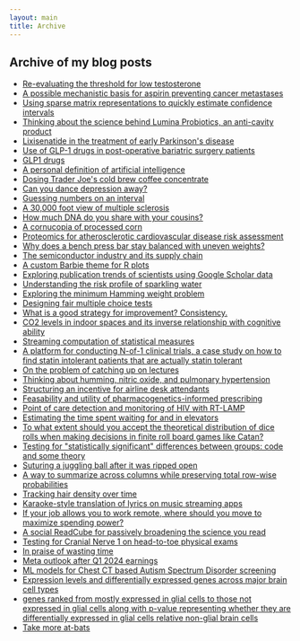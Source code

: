 ```yaml
---
layout: main
title: Archive
---
```


<h2>Archive of my blog posts</h2>

<ul class="archive-list">
    <li><a href="{% link posts_code/arun2025-low-testosterone-paper.pdf %}">Re-evaluating the threshold for low testosterone</a></li>
    <li><a href="{% link posts/aspirin-cancer-mets.md %}">A possible mechanistic basis for aspirin preventing cancer metastases</a></li>
    <li><a href="{% link posts/efficient-bootstrapping.md %}">Using sparse matrix representations to quickly estimate confidence intervals</a></li>
    <li><a href="{% link posts/lumina-probiotics.md %}">Thinking about the science behind Lumina Probiotics, an anti-cavity product</a></li>
    <li><a href="{% link posts/lixisenatide-early-pd.md %}">Lixisenatide in the treatment of early Parkinson's disease</a></li>
    <li><a href="{% link posts/glp1-post-mbs.md %}">Use of GLP-1 drugs in post-operative bariatric surgery patients</a></li>
    <li><a href="{% link posts/glp1-drugs.md %}">GLP1 drugs</a></li>
    <li><a href="{% link posts/defining-AI.md %}">A personal definition of artificial intelligence</a></li>
    <li><a href="{% link posts/measuring-tj-coffee.md %}">Dosing Trader Joe's cold brew coffee concentrate</a></li>
    <li><a href="{% link posts/treating-depression.md %}">Can you dance depression away?</a></li>
    <li><a href="{% link posts/interval-number-choices.md %}">Guessing numbers on an interval</a></li>
    <li><a href="{% link posts/MS.md %}">A 30,000 foot view of multiple sclerosis</a></li>
    <li><a href="{% link posts/relatedness-amongst-cousins.md %}">How much DNA do you share with your cousins?</a></li>
    <li><a href="{% link posts/processed-corn.md %}">A cornucopia of processed corn</a></li>
    <li><a href="{% link posts/ascvd-proteomics.md %}">Proteomics for atherosclerotic cardiovascular disease risk assessment</a></li>
    <li><a href="{% link posts/balancing-bars.md %}">Why does a bench press bar stay balanced with uneven weights?</a></li>
    <li><a href="{% link posts/chips.md %}">The semiconductor industry and its supply chain</a></li>
    <li><a href="{% link posts/barbie-figures.md %}">A custom Barbie theme for R plots</a></li>
    <li><a href="{% link posts/scholar-trends.md %}">Exploring publication trends of scientists using Google Scholar data</a></li>
    <li><a href="{% link posts/sparkling-water.md %}">Understanding the risk profile of sparkling water</a></li>
    <li><a href="{% link posts/min-sum-pow-two.md %}">Exploring the minimum Hamming weight problem</a></li>
    <li><a href="{% link posts/designing-fair-tests.md %}">Designing fair multiple choice tests</a></li>
    <li><a href="{% link posts/consistent-improvement.md %}">What is a good strategy for improvement? Consistency.</a></li>
    <li><a href="{% link posts/CO2-monitoring.md %}">CO2 levels in indoor spaces and its inverse relationship with cognitive ability</a></li>
    <li><a href="{% link posts/iterative-stat-measures.md %}">Streaming computation of statistical measures</a></li>
    <li><a href="{% link posts/n-of-1-trials.md %}">A platform for conducting N-of-1 clinical trials, a case study on how to find statin intolerant patients that are actually statin tolerant</a></li>
    <li><a href="{% link posts/lecture-catch-up.md %}">On the problem of catching up on lectures</a></li>
    <li><a href="{% link posts/humming-physiological-benefits.md %}">Thinking about humming, nitric oxide, and pulmonary hypertension</a></li>
    <li><a href="{% link posts/desk-attendants-incentives.md %}">Structuring an incentive for airline desk attendants</a></li>
    <li><a href="{% link posts/pharmacogenetics-drug-reactions.md %}">Feasability and utility of pharmacogenetics-informed prescribing</a></li>
    <li><a href="{% link posts/poc-rtlamp.md %}">Point of care detection and monitoring of HIV with RT-LAMP</a></li>
    <li><a href="{% link posts/time-spent-in-elevators.md %}">Estimating the time spent waiting for and in elevators</a></li>
    <li><a href="{% link posts/catan-dice-roll-distributions.md %}">To what extent should you accept the theoretical distribution of dice rolls when making decisions in finite roll board games like Catan?</a></li>
    <li><a href="{% link posts/multiple-correction.md %}">Testing for "statistically significant" differences between groups: code and some theory</a></li>
    <li><a href="{% link posts/repairing-a-juggling-ball.md %}">Suturing a juggling ball after it was ripped open</a></li>
    <li><a href="{% link posts/column-wise-means.md %}">A way to summarize across columns while preserving total row-wise probabilities</a></li>
    <li><a href="{% link posts/tracking-hair.md %}">Tracking hair density over time</a></li>
    <li><a href="{% link posts/synced-translation-of-music.md %}">Karaoke-style translation of lyrics on music streaming apps</a></li>
    <li><a href="{% link shiny/income_ranker.html %}">If your job allows you to work remote, where should you move to maximize spending power?</a></li>
    <li><a href="{% link posts/paper-sharing-platform.md %}">A social ReadCube for passively broadening the science you read</a></li>
    <li><a href="{% link posts/olfactory-cn-pe-test.md %}">Testing for Cranial Nerve 1 on head-to-toe physical exams</a></li>
    <li><a href="{% link posts/phones.md %}">In praise of wasting time</a></li>
    <li><a href="{% link posts/meta.md %}">Meta outlook after Q1 2024 earnings</a></li>
    <li><a href="{% link posts/asd-pred-by-chestCT.md %}">ML models for Chest CT based Autism Spectrum Disorder screening</a></li>
    <li><a href="{% link posts/frailty-laminome-allen-analyses.md %}">Expression levels and differentially expressed genes across major brain cell types</a></li>
    <li><a href="{% link posts/frailty-laminome-mice-brain-allen-glial-contributions.md %}">genes ranked from mostly expressed in glial cells to those not expressed in glial cells along with p-value representing whether they are differentially expressed in glial cells relative non-glial brain cells</a></li>
    <li><a href="{% link posts/take-more-at-bats.md %}">Take more at-bats</a></li>
</ul>

